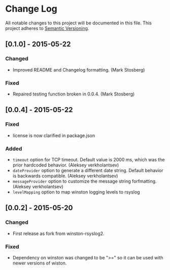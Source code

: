 # Change Log
All notable changes to this project will be documented in this file.
This project adheres to [Semantic Versioning](http://semver.org/).

## [0.1.0] - 2015-05-22

### Changed

- Improved README and Changelog formatting. (Mark Stosberg)

### Fixed

- Repaired testing function broken in 0.0.4. (Mark Stosberg)

## [0.0.4] - 2015-05-22

### Fixed

- license is now clarified in package.json

### Added

 - `timeout` option for TCP timeout. Default value is 2000 ms, which was the prior hardcoded behavior. (Aleksey verkholantsev)
 - `dateProvider` option to generate a different date string. Default behavior is backwards compatible.  (Aleksey verkholantsev)
 - `messageProvider` option to customize the message string forfmatting. (Aleksey verkholantsev)
 - `levelMapping` option to map winston logging levels to rsyslog

## [0.0.2] - 2015-05-20

### Changed

- First release as fork from winston-rsyslog2.

### Fixed

- Dependency on winston was changed to be ">=" so it can be used with newer versions of wiston.
